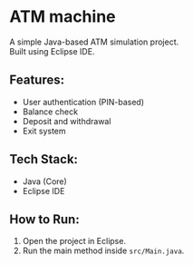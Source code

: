# ATM machine

A simple Java-based ATM simulation project.  
Built using Eclipse IDE.

## Features:
- User authentication (PIN-based)
- Balance check
- Deposit and withdrawal
- Exit system

## Tech Stack:
- Java (Core)
- Eclipse IDE

## How to Run:
1. Open the project in Eclipse.
2. Run the main method inside `src/Main.java`.

